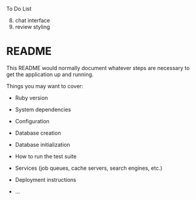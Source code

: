 To Do List

<!-- 4) nav bar bug -->
<!-- 6) avatar clicking... -->
<!-- 1) rename chat rooms -->
<!-- 2) who is messaging who -->
<!-- 7) friending -->
8) chat interface
5) review styling
<!-- 3) onclose -->



# README

This README would normally document whatever steps are necessary to get the
application up and running.

Things you may want to cover:

* Ruby version

* System dependencies

* Configuration

* Database creation

* Database initialization

* How to run the test suite

* Services (job queues, cache servers, search engines, etc.)

* Deployment instructions

* ...
